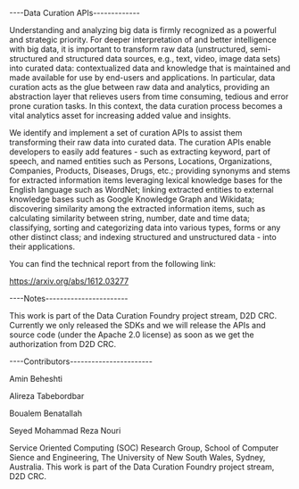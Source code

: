 ----Data Curation APIs-------------

Understanding and analyzing big data is firmly recognized as a powerful and strategic priority. For deeper interpretation of and better intelligence with big data, it is important to transform raw data (unstructured, semi-structured and structured data sources, e.g., text, video, image data sets) into curated data: contextualized data and knowledge that is maintained and made available for use by end-users and applications. In particular, data curation acts as the glue between raw data and analytics, providing an abstraction layer that relieves users from time consuming, tedious and error prone curation tasks. In this context, the data curation process becomes a vital analytics asset for increasing added value and insights. 

We identify and implement a set of curation APIs to assist them transforming their raw data into curated data. The curation APIs enable developers to easily add features - such as extracting keyword, part of speech, and named entities such as Persons, Locations, Organizations, Companies, Products, Diseases, Drugs, etc.; providing synonyms and stems for extracted information items leveraging lexical knowledge bases for the English language such as WordNet; linking extracted entities to external knowledge bases such as Google Knowledge Graph and Wikidata; discovering similarity among the extracted information items, such as calculating similarity between string, number, date and time data; classifying, sorting and categorizing data into various types, forms or any other distinct class; and indexing structured and unstructured data - into their applications.
 
You can find the technical report from the following link: 

https://arxiv.org/abs/1612.03277

----Notes-----------------------

This work is part of the Data Curation Foundry project stream, D2D CRC. Currently we only released the SDKs and we will release the APIs and source code (under the Apache 2.0 license) as soon as we get the authorization from D2D CRC.

----Contributors-----------------------

Amin Beheshti

Alireza Tabebordbar

Boualem Benatallah

Seyed Mohammad Reza Nouri

Service Oriented Computing (SOC) Research Group, School of Computer Sience and Engineering, The University of New South Wales, Sydney, Australia. This work is part of the Data Curation Foundry project stream, D2D CRC. 
